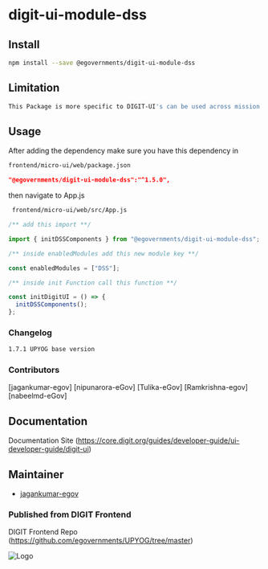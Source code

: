
# digit-ui-module-dss

## Install

```bash
npm install --save @egovernments/digit-ui-module-dss
```

## Limitation

```bash
This Package is more specific to DIGIT-UI's can be used across mission's
```

## Usage

After adding the dependency make sure you have this dependency in

```bash
frontend/micro-ui/web/package.json
```

```json
"@egovernments/digit-ui-module-dss":"^1.5.0",
```

then navigate to App.js

```bash
 frontend/micro-ui/web/src/App.js
```


```jsx
/** add this import **/

import { initDSSComponents } from "@egovernments/digit-ui-module-dss";

/** inside enabledModules add this new module key **/

const enabledModules = ["DSS"];

/** inside init Function call this function **/

const initDigitUI = () => {
  initDSSComponents();
};
```



### Changelog

```bash
1.7.1 UPYOG base version
```

### Contributors

[jagankumar-egov] [nipunarora-eGov] [Tulika-eGov] [Ramkrishna-egov] [nabeelmd-eGov]

## Documentation

Documentation Site (https://core.digit.org/guides/developer-guide/ui-developer-guide/digit-ui)

## Maintainer

- [jagankumar-egov](https://www.github.com/jagankumar-egov)


### Published from DIGIT Frontend 
DIGIT Frontend Repo (https://github.com/egovernments/UPYOG/tree/master)


![Logo](https://s3.ap-south-1.amazonaws.com/works-dev-asset/mseva-white-logo.png)